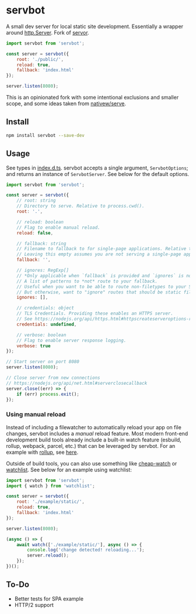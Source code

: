 # servbot

A small dev server for local static site development. Essentially a wrapper around [http.Server](https://nodejs.org/api/http.html#class-httpserver). Fork of [servor](https://github.com/lukejacksonn/servor).

```js
import servbot from 'servbot';

const server = servbot({
    root: './public/',
    reload: true,
    fallback: 'index.html'
});

server.listen(8080);
```

This is an opinionated fork with some intentional exclusions and smaller scope, and some ideas taken from [nativew/serve](https://github.com/nativew/serve).

## Install

```bash
npm install servbot --save-dev
```

## Usage

See types in [index.d.ts](/index.d.ts). servbot accepts a single argument, `ServbotOptions`; and returns an instance of `ServbotServer`. See below for the default options.

```js
import servbot from 'servbot';

const server = servbot({
    // root: string
    // Directory to serve. Relative to process.cwd().
    root: '.',

    // reload: boolean
    // Flag to enable manual reload.
    reload: false,

    // fallback: string
    // Filename to fallback to for single-page applications. Relative to `root`.
    // Leaving this empty assumes you are not serving a single-page application
    fallback: '',

    // ignores: RegExp[]
    // *Only applicable when `fallback` is provided and `ignores` is not an empty array*.
    // A list of patterns to *not* route to your fallback.
    // Useful when you want to be able to route non-filetypes to your SPA ("/foo/routename.hi")
    // But otherwise, want to "ignore" routes that should be static files ("/main.css", "/js/jquery.js")
    ignores: [],

    // credentials: object
    // TLS Credentials. Providing these enables an HTTPS server.
    // See https://nodejs.org/api/https.html#httpscreateserveroptions-requestlistener
    credentials: undefined,

    // verbose: boolean
    // Flag to enable server response logging.
    verbose: true
});

// Start server on port 8080
server.listen(8080);

// Close server from new connections
// https://nodejs.org/api/net.html#serverclosecallback
server.close((err) => {
    if (err) process.exit();
});
```

### Using manual reload

Instead of including a filewatcher to automatically reload your app on file changes, servbot includes a *manual* reload feature. Most modern front-end development build tools already include a built-in watch feature (esbuild, rollup, webpack, parcel, etc.) that can be leveraged by servbot. For an example with [rollup](https://rollupjs.org/guide/en/), see [here](/example/rollup.config.js).

Outside of build tools, you can also use something like [cheap-watch](https://github.com/Conduitry/cheap-watch) or [watchlist](https://github.com/lukeed/watchlist). See below for an example using watchlist:

```js
import servbot from 'servbot';
import { watch } from 'watchlist';

const server = servbot({
    root: './example/static/',
    reload: true,
    fallback: 'index.html'
});

server.listen(8080);

(async () => {
    await watch(['./example/static/'], async () => {
        console.log('change detected! reloading...');
        server.reload();
    });
})();
```

## To-Do

* Better tests for SPA example
* HTTP/2 support
